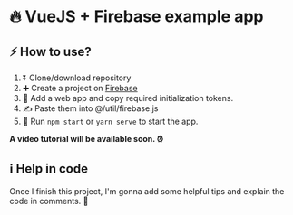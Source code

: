 # 🔥 VueJS + Firebase example app

## ⚡️ How to use?

1. ⏬ Clone/download repository
2. ➕ Create a project on [Firebase](https://firebase.google.com)
3. 🌟 Add a web app and copy required initialization tokens.
4. ✍️ Paste them into @/util/firebase.js
5. 💫 Run ```npm start``` or ```yarn serve``` to start the app.

**A video tutorial will be available soon. ⏰**


## ℹ️ Help in code

Once I finish this project, I'm gonna add some helpful tips and explain the code in comments. 🙂